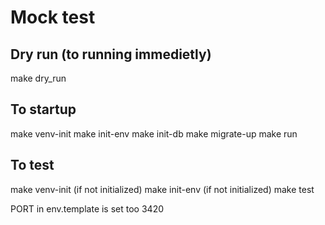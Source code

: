 # **Mock test**


## Dry run (to running immedietly)
make dry_run

## To startup
make venv-init
make init-env
make init-db
make migrate-up
make run


## To test
make venv-init (if not initialized)
make init-env (if not initialized)
make test


PORT in env.template is set too 3420
